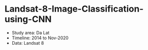 # Landsat-8-Image-Classification-using-CNN

- Study area: Da Lat
- Timeline: 2014 to Nov-2020
- Data: Landsat 8
